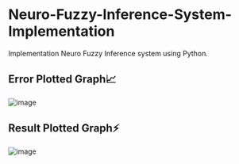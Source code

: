 # Neuro-Fuzzy-Inference-System-Implementation
Implementation Neuro Fuzzy Inference system using Python.

## Error Plotted Graph📈<br/>

![image](https://user-images.githubusercontent.com/67852393/166159285-ddebd87c-de09-4e52-8125-82cde90b1058.png)

## Result Plotted Graph⚡<br/>

![image](https://user-images.githubusercontent.com/67852393/166159279-6379b337-14fb-43ac-82ff-07a93f8d4be7.png)








